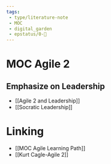 ```yaml
---
tags:
 - type/literature-note
 - MOC
 - digital_garden
 - epstatus/0-🌰
---
```

# MOC Agile 2
## Emphasize on Leadership
+ [[Agile 2 and Leadership]]
+ [[Socratic Leadership]]

# Linking
+ [[MOC Agile Learning Path]]
+ [[Kurt Cagle-Agile 2]]